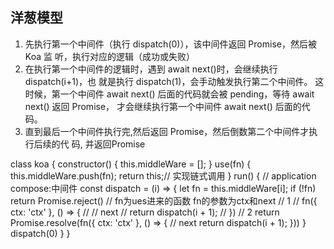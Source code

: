 ## 洋葱模型
  1. 先执行第一个中间件（执行 dispatch(0)），该中间件返回 Promise，然后被 Koa 监    听，执行对应的逻辑（成功或失败）
  2. 在执行第一个中间件的逻辑时，遇到 await next()时，会继续执行 dispatch(i+1)，也  就是执行 dispatch(1)，会手动触发执行第二个中间件。
    这时候，第一个中间件 await    next() 后面的代码就会被 pending，等待 await next() 返回 Promise，
    才会继续执行第一个中间件 await next() 后面的代码。
  3. 直到最后一个中间件执行完,然后返回 Promise，然后倒数第二个中间件才执行后续的代    码, 并返回Promise

class koa {
  constructor() {
    this.middleWare = [];
  }
  use(fn) {
    this.middleWare.push(fn);
    return this;// 实现链式调用
  }
  run() {
    // application compose:中间件
    const dispatch = (i) => {
      let fn = this.middleWare[i];
      if (!fn) return Promise.reject()
      // fn为ues进来的函数 fn的参数为ctx和next
      // 1
      // fn({ ctx: 'ctx' }, () => {
      //   // next
      //   return dispatch(i + 1);
      // })
      // 2
      return Promise.resolve(fn({ ctx: 'ctx' }, () => {
        // next
        return dispatch(i + 1);
      }))
    }
    dispatch(0)
  }
}